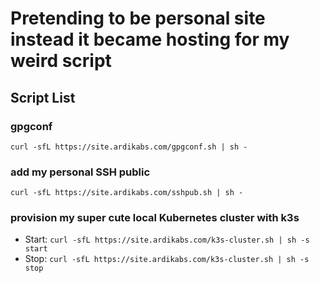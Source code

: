 # Pretending to be personal site instead it became hosting for my weird script

## Script List
### gpgconf
`curl -sfL https://site.ardikabs.com/gpgconf.sh | sh -`

### add my personal SSH public
`curl -sfL https://site.ardikabs.com/sshpub.sh | sh -`

### provision my super cute local Kubernetes cluster with k3s
* Start: `curl -sfL https://site.ardikabs.com/k3s-cluster.sh | sh -s start`
* Stop: `curl -sfL https://site.ardikabs.com/k3s-cluster.sh | sh -s stop`


